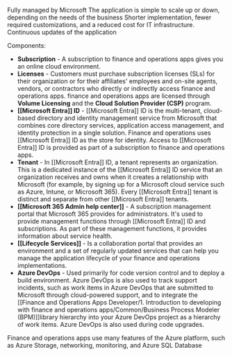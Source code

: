 Fully managed by Microsoft
The application is simple to scale up or down, depending on the needs of the business
Shorter implementation, fewer required customizations, and a reduced cost for IT infrastructure.
Continuous updates of the application

Components:

- **Subscription** - A subscription to finance and operations apps gives you an online cloud environment.
- **Licenses** - Customers must purchase subscription licenses (SLs) for their organization or for their affiliates' employees and on-site agents, vendors, or contractors who directly or indirectly access finance and operations apps. finance and operations apps are licensed through **Volume Licensing** and the **Cloud Solution Provider (CSP)** program.
- **[[Microsoft Entra]] ID** - [[Microsoft Entra]] ID is the multi-tenant, cloud-based directory and identity management service from Microsoft that combines core directory services, application access management, and identity protection in a single solution. Finance and operations uses [[Microsoft Entra]] ID as the store for identity. 
  Access to [[Microsoft Entra]] ID is provided as part of a subscription to finance and operations apps.
- **Tenant** - In [[Microsoft Entra]] ID, a tenant represents an organization. This is a dedicated instance of the [[Microsoft Entra]] ID service that an organization receives and owns when it creates a relationship with Microsoft (for example, by signing up for a Microsoft cloud service such as Azure, Intune, or Microsoft 365). Every [[Microsoft Entra]] tenant is distinct and separate from other [[Microsoft Entra]] tenants.
- **[[Microsoft 365 Admin help center]]** - A subscription management portal that Microsoft 365 provides for administrators. It's used to provide management functions through [[Microsoft Entra]] ID and subscriptions. As part of these management functions, it provides information about service health.
- **[[Lifecycle Services]]** - Is a collaboration portal that provides an environment and a set of regularly updated services that can help you manage the application lifecycle of your finance and operations implementations.
- **Azure DevOps** - Used primarily for code version control and to deploy a build environment. Azure DevOps is also used to track support incidents, such as work items in Azure DevOps that are submitted to Microsoft through cloud-powered support, and to integrate the [[Finance and Operations Apps Developer/1. Introduction to developing with finance and operations apps/Common/Business Process Modeler (BPM)]]library hierarchy into your Azure DevOps project as a hierarchy of work items. Azure DevOps is also used during code upgrades.

Finance and operations apps use many features of the Azure platform, such as Azure Storage, networking, monitoring, and Azure SQL Database